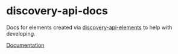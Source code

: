 # discovery-api-docs

Docs for elements created via [discovery-api-elements](https://github.com/Scarygami/discovery-api-elements) to help with developing.

[Documentation](https://scarygami.github.io/discovery-api-docs/components/discovery-api-docs/)
